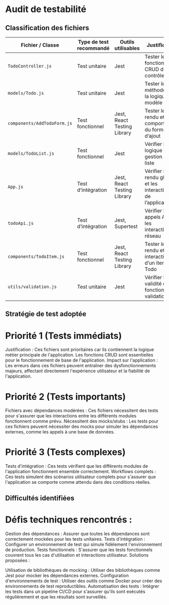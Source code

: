 # Audit de testabilité

## Classification des fichiers


| Fichier / Classe              | Type de test recommandé | Outils utilisables           | Justification                                                | Priorité |
|------------------------------|--------------------------|------------------------------|--------------------------------------------------------------|----------|
| `TodoController.js`          | Test unitaire            | Jest                         | Tester les fonctions CRUD du contrôleur                      | 1        |
| `models/Todo.js`             | Test unitaire            | Jest                         | Tester les méthodes et la logique du modèle Todo             | 2        |
| `components/AddTodoForm.js`  | Test fonctionnel         | Jest, React Testing Library  | Tester le rendu et le comportement du formulaire d’ajout     | 1        |
| `models/TodoList.js`         | Test fonctionnel         | Jest                         | Vérifier la logique de gestion de la liste                   | 2        |
| `App.js`                     | Test d’intégration       | Jest, React Testing Library  | Vérifier le rendu global et les interactions de l’application| 1        |
| `todoApi.js`                 | Test d’intégration       | Jest, Supertest                   | Vérifier les appels API et les interactions réseau           | 2        |
| `components/TodoItem.js`     | Test fonctionnel         | Jest, React Testing Library  | Tester le rendu et les interactions d’un item Todo           | 2        |
| `utils/validation.js`        | Test unitaire            | Jest                         | Vérifier la validité des fonctions de validation             | 3        |




## Stratégie de test adoptée

# Priorité 1 (Tests immédiats)
Justification : Ces fichiers sont prioritaires car ils contiennent la logique métier principale de l'application. Les fonctions CRUD sont essentielles pour le fonctionnement de base de l'application.
Impact sur l'application : Les erreurs dans ces fichiers peuvent entraîner des dysfonctionnements majeurs, affectant directement l'expérience utilisateur et la fiabilité de l'application.

# Priorité 2 (Tests importants)
Fichiers avec dépendances modérées : Ces fichiers nécessitent des tests pour s'assurer que les interactions entre les différents modules fonctionnent comme prévu.
Nécessitent des mocks/stubs : Les tests pour ces fichiers peuvent nécessiter des mocks pour simuler les dépendances externes, comme les appels à une base de données.

# Priorité 3 (Tests complexes)
Tests d'intégration : Ces tests vérifient que les différents modules de l'application fonctionnent ensemble correctement.
Workflows complets : Ces tests simulent des scénarios utilisateur complets pour s'assurer que l'application se comporte comme attendu dans des conditions réelles.


## Difficultés identifiées

# Défis techniques rencontrés :

Gestion des dépendances : Assurer que toutes les dépendances sont correctement mockées pour les tests unitaires.
Tests d'intégration : Configurer un environnement de test qui simule fidèlement l'environnement de production.
Tests fonctionnels : S'assurer que les tests fonctionnels couvrent tous les cas d'utilisation et interactions utilisateur.
Solutions proposées :

Utilisation de bibliothèques de mocking : Utiliser des bibliothèques comme Jest pour mocker les dépendances externes.
Configuration d'environnements de test : Utiliser des outils comme Docker pour créer des environnements de test reproductibles.
Automatisation des tests : Intégrer les tests dans un pipeline CI/CD pour s'assurer qu'ils sont exécutés régulièrement et que les résultats sont surveillés.
